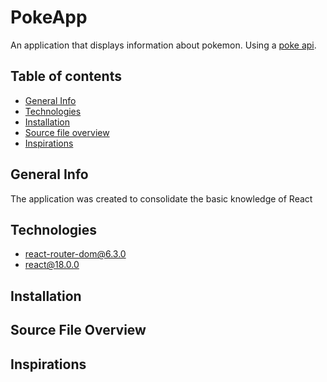 # PokeApp
An application that displays information about pokemon. Using a [poke api](https://pokeapi.co/).
## Table of contents
* [General Info](#general-info)
* [Technologies](#technologies)
* [Installation](#installation)
* [Source file overview](#source-file-overview)
* [Inspirations](#inspirations)

## General Info
The application was created to consolidate the basic knowledge of React
## Technologies
* react-router-dom@6.3.0
* react@18.0.0
## Installation
## Source File Overview
## Inspirations
